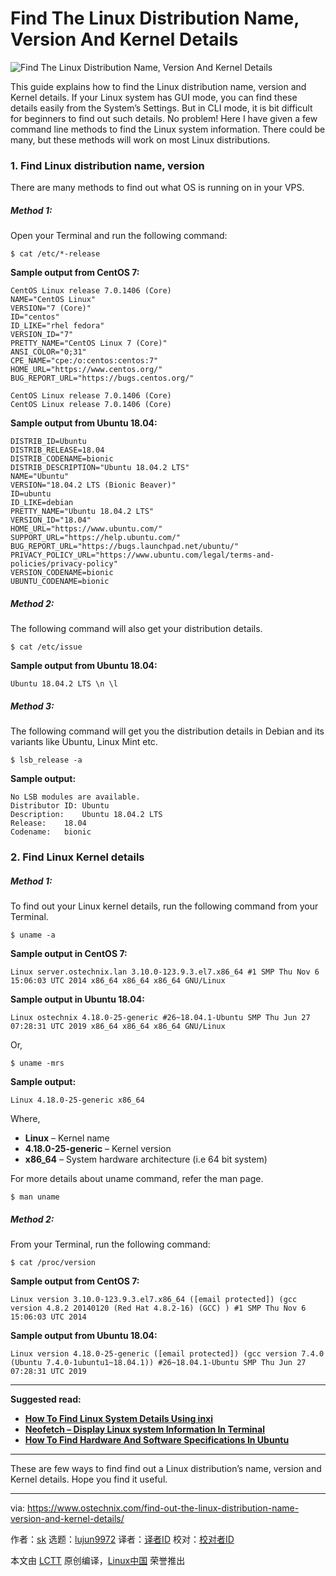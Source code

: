 [#]: collector: (lujun9972)
[#]: translator: ( )
[#]: reviewer: ( )
[#]: publisher: ( )
[#]: url: ( )
[#]: subject: (Find The Linux Distribution Name, Version And Kernel Details)
[#]: via: (https://www.ostechnix.com/find-out-the-linux-distribution-name-version-and-kernel-details/)
[#]: author: (sk https://www.ostechnix.com/author/sk/)

Find The Linux Distribution Name, Version And Kernel Details
======

![Find The Linux Distribution Name, Version And Kernel Details][1]

This guide explains how to find the Linux distribution name, version and Kernel details. If your Linux system has GUI mode, you can find these details easily from the System’s Settings. But in CLI mode, it is bit difficult for beginners to find out such details. No problem! Here I have given a few command line methods to find the Linux system information. There could be many, but these methods will work on most Linux distributions.

### 1\. Find Linux distribution name, version

There are many methods to find out what OS is running on in your VPS.

##### Method 1:

Open your Terminal and run the following command:

```
$ cat /etc/*-release
```

**Sample output from CentOS 7:**

```
CentOS Linux release 7.0.1406 (Core)
NAME="CentOS Linux"
VERSION="7 (Core)"
ID="centos"
ID_LIKE="rhel fedora"
VERSION_ID="7"
PRETTY_NAME="CentOS Linux 7 (Core)"
ANSI_COLOR="0;31"
CPE_NAME="cpe:/o:centos:centos:7"
HOME_URL="https://www.centos.org/"
BUG_REPORT_URL="https://bugs.centos.org/"

CentOS Linux release 7.0.1406 (Core)
CentOS Linux release 7.0.1406 (Core)
```

**Sample output from Ubuntu 18.04:**

```
DISTRIB_ID=Ubuntu
DISTRIB_RELEASE=18.04
DISTRIB_CODENAME=bionic
DISTRIB_DESCRIPTION="Ubuntu 18.04.2 LTS"
NAME="Ubuntu"
VERSION="18.04.2 LTS (Bionic Beaver)"
ID=ubuntu
ID_LIKE=debian
PRETTY_NAME="Ubuntu 18.04.2 LTS"
VERSION_ID="18.04"
HOME_URL="https://www.ubuntu.com/"
SUPPORT_URL="https://help.ubuntu.com/"
BUG_REPORT_URL="https://bugs.launchpad.net/ubuntu/"
PRIVACY_POLICY_URL="https://www.ubuntu.com/legal/terms-and-policies/privacy-policy"
VERSION_CODENAME=bionic
UBUNTU_CODENAME=bionic
```

##### Method 2:

The following command will also get your distribution details.

```
$ cat /etc/issue
```

**Sample output from Ubuntu 18.04:**

```
Ubuntu 18.04.2 LTS \n \l
```

##### Method 3:

The following command will get you the distribution details in Debian and its variants like Ubuntu, Linux Mint etc.

```
$ lsb_release -a
```

**Sample output:**

```
No LSB modules are available.
Distributor ID: Ubuntu
Description:    Ubuntu 18.04.2 LTS
Release:    18.04
Codename:   bionic
```

### 2\. Find Linux Kernel details

##### Method 1:

To find out your Linux kernel details, run the following command from your Terminal.

```
$ uname -a
```

**Sample output in CentOS 7:**

```
Linux server.ostechnix.lan 3.10.0-123.9.3.el7.x86_64 #1 SMP Thu Nov 6 15:06:03 UTC 2014 x86_64 x86_64 x86_64 GNU/Linux
```

**Sample output in Ubuntu 18.04:**

```
Linux ostechnix 4.18.0-25-generic #26~18.04.1-Ubuntu SMP Thu Jun 27 07:28:31 UTC 2019 x86_64 x86_64 x86_64 GNU/Linux
```

Or,

```
$ uname -mrs
```

**Sample output:**

```
Linux 4.18.0-25-generic x86_64
```

Where,

  * **Linux** – Kernel name
  * **4.18.0-25-generic** – Kernel version
  * **x86_64** – System hardware architecture (i.e 64 bit system)



For more details about uname command, refer the man page.

```
$ man uname
```

##### Method 2:

From your Terminal, run the following command:

```
$ cat /proc/version
```

**Sample output from CentOS 7:**

```
Linux version 3.10.0-123.9.3.el7.x86_64 ([email protected]) (gcc version 4.8.2 20140120 (Red Hat 4.8.2-16) (GCC) ) #1 SMP Thu Nov 6 15:06:03 UTC 2014
```

**Sample output from Ubuntu 18.04:**

```
Linux version 4.18.0-25-generic ([email protected]) (gcc version 7.4.0 (Ubuntu 7.4.0-1ubuntu1~18.04.1)) #26~18.04.1-Ubuntu SMP Thu Jun 27 07:28:31 UTC 2019
```

* * *

**Suggested read:**

  * [**How To Find Linux System Details Using inxi**][2]
  * [**Neofetch – Display Linux system Information In Terminal**][3]
  * [**How To Find Hardware And Software Specifications In Ubuntu**][4]



* * *

These are few ways to find find out a Linux distribution’s name, version and Kernel details. Hope you find it useful.

--------------------------------------------------------------------------------

via: https://www.ostechnix.com/find-out-the-linux-distribution-name-version-and-kernel-details/

作者：[sk][a]
选题：[lujun9972][b]
译者：[译者ID](https://github.com/译者ID)
校对：[校对者ID](https://github.com/校对者ID)

本文由 [LCTT](https://github.com/LCTT/TranslateProject) 原创编译，[Linux中国](https://linux.cn/) 荣誉推出

[a]: https://www.ostechnix.com/author/sk/
[b]: https://github.com/lujun9972
[1]: https://www.ostechnix.com/wp-content/uploads/2015/08/Linux-Distribution-Name-Version-Kernel-720x340.png
[2]: https://www.ostechnix.com/how-to-find-your-system-details-using-inxi/
[3]: https://www.ostechnix.com/neofetch-display-linux-systems-information/
[4]: https://www.ostechnix.com/getting-hardwaresoftware-specifications-in-linux-mint-ubuntu/
